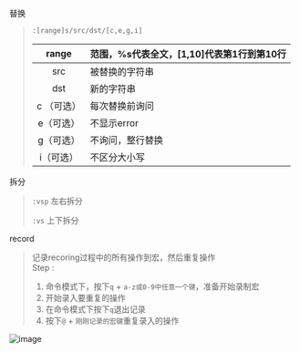  替换

> `:[range]s/src/dst/[c,e,g,i]`
>
> |   range    | 范围，%s代表全文，[1,10]代表第1行到第10行 |
> | :--------: | ----------------------------------------- |
> |    src     | 被替换的字符串                            |
> |    dst     | 新的字符串                                |
> | c （可选） | 每次替换前询问                            |
> | e（可选）  | 不显示error                               |
> | g（可选）  | 不询问，整行替换                          |
> | i（可选）  | 不区分大小写                              |

拆分

> `:vsp` 左右拆分
>
> `:vs` 上下拆分


record  
> 记录recoring过程中的所有操作到宏，然后重复操作  
> Step :   
> 1. 命令模式下，按下`q` + `a-z或0-9中任意一个键`，准备开始录制宏
> 2. 开始录入要重复的操作
> 3. 在命令模式下按下`q`退出记录
> 4. 按下`@` + `刚刚记录的宏键`重复录入的操作


![image](https://www.runoob.com/wp-content/uploads/2015/10/vi-vim-cheat-sheet-sch.gif)